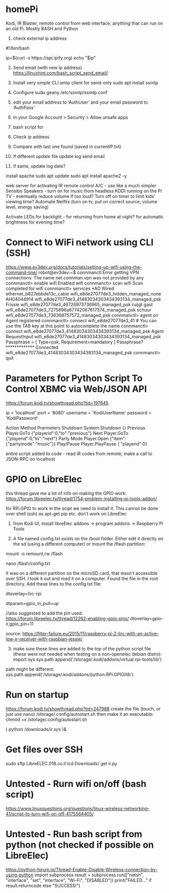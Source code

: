 # homePi
Kodi, IR Blaster, remote control from web interface, anything that can run on an old Pi. Mostly BASH and Python



1. check external ip address

#!/bin/bash

ip=$(curl -s https://api.ipify.org)
echo "$ip"



2. Send email (with new ip address)
https://linuxhint.com/bash_script_send_email/
1. Install very simple CLI smtp client for send-only
sudo apt install ssmtp
2. Configure
sudo geany /etc/ssmtp/ssmtp.conf
3. edit your email address to ‘AuthUser’ and your email password to ‘AuthPass’ 
4. In your Google Account > Security > Allow unsafe apps


3. bash script for 
1. Check ip address
2. Compare with last one found (saved in currentIP.txt)
3. If different
  update file
  update log
  send email
4. if same, update log date?



install apache
sudo apt update
sudo apt install apache2 -y




web server for activating IR remote control
A/C - use like a much simpler Sensibo
Speakers - turn on for music from headless KODI running on the Pi
TV - eventually reduce volume if too loud? Turn off on timer to limit kids' viewing time? Automate Netflix (turn on tv, put on correct source, volume level, energy saving)


Activate LEDs for backlight - for returning from home at night? for automatic brightness for evening time?



# Connect to WiFi network using CLI (SSH)
https://www.ev3dev.org/docs/tutorials/setting-up-wifi-using-the-command-line/
robot@ev3dev:~$ connmanctl
Error getting VPN connections: The name net.connman.vpn was not provided by any
connmanctl> enable wifi
Enabled wifi
connmanctl> scan wifi
Scan completed for wifi
connmanctl> services
*AO Wired                ethernet_b827ebbde13c_cable
                         wifi_e8de27077de3_hidden_managed_none
    AH04044914           wifi_e8de27077de3_41483034303434393134_managed_psk
    Frissie              wifi_e8de27077de3_46726973736965_managed_psk
    ruijgt gast          wifi_e8de27077de3_7275696a67742067617374_managed_psk
    schuur               wifi_e8de27077de3_736368757572_managed_psk
connmanctl> agent on
Agent registered
connmanctl> connect wifi_e8de27077de3_41      # You can use the TAB key at this point to autocomplete the name
connmanctl> connect wifi_e8de27077de3_41483034303434393134_managed_psk
Agent RequestInput wifi_e8de27077de3_41483034303434393134_managed_psk
  Passphrase = [ Type=psk, Requirement=mandatory ]
Passphrase? *************
Connected wifi_e8de27077de3_41483034303434393134_managed_psk
connmanctl> quit





# Parameters for Python Script To Control XBMC via Web/JSON API

https://forum.kodi.tv/showthread.php?tid=197645

ip = 'localhost'
port = '8080'
username = 'KodiUserName'
password = 'KodiPassword'


Action	    Method	          Prarmeters
Shutdown	  System.Shutdown	  {}
Previous	  Player.GoTo	      {"playerid":0,"to":"previous"}
Next	      Player.GoTo	      {"playerid":0,"to":"next"}
Party Mode	Player.Open	      {"item":{"partymode":"music"}}
Play/Pause	Player.PlayPause	{ "playerid":0}

entire script added to code - read iR codes from remote, make a call to JSON-RPC on localhost



# GPIO on LibreElec
this thread gave me a lot of info on making the GPIO work:
https://forum.libreelec.tv/thread/1754-problem-installing-pi-tools-addon/


for RPi.GPIO to work in the scipt we need to install it. This cannot be done over shell (ssh) as apt-get pip etc. don't work on LibreElec

1. from Kodi UI, install libreElec addons -> program addons -> Raspberry Pi Tools 

2. A file named config.txt exists on the /boot folder.
Either edit it directly on the sd (using a different computer) or mount the /flash partition:
  
  mount -o remount,rw /flash
  
  nano /flash/config.txt
  
  

It was on a different partition on the microSD card, that wasn't accessible over SSH. I took it out and read it on a computer. Found the file in the root directory.
Add these lines to the config.txt file: 

dtoverlay=lirc-rpi

dtparam=gpio_in_pull=up

//also suggested to add the pin used:
https://forum.libreelec.tv/thread/12262-enabling-gpio-pins/
dtoverlay=gpio-ir,gpio_pin=11

source:
https://filter-failure.eu/2015/11/raspberry-pi-2-lirc-with-an-active-low-ir-receiver-with-raspbian-jessie/

3. make sure these lines are added to the top of the python script file (these were not needed when testing on a non-openelec debian distro):
import sys
sys.path.append('/storage/.kodi/addons/virtual.rpi-tools/lib')

path might be different:
sys.path.append('/storage/.kodi/addons/python.RPi.GPIO/lib')

# Run on startup
https://forum.kodi.tv/showthread.php?tid=247988
create the file (touch, or just use nano)
/storage/.config/autostart.sh
then make it an executable:
chmod +x /storage/.config/autostart.sh

(
  python /downloads/ir.sys
)&

# Get files over SSH
sudo sftp LibreELEC.018.co.il
lcd Downloads/
get ir.py


# Untested - Rurn wifi on/off (bash script)
https://www.linuxquestions.org/questions/linux-wireless-networking-41/script-to-turn-wifi-on-off-4175564405/

# Untested - Run bash script from python (not checked if possible on LibreElec)
https://python-forum.io/Thread-Enable-Disable-Wireless-connection-by-using-python
import subprocess
result = subprocess.run(["netsh", "interface", "set", "interface", "Wi-Fi", "DISABLED"])
print("FAILED..." if result.returncode else "SUCCESS!")
